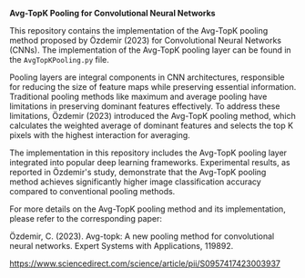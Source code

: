 **Avg-TopK Pooling for Convolutional Neural Networks**

This repository contains the implementation of the Avg-TopK pooling method proposed by Özdemir (2023) for Convolutional Neural Networks (CNNs). The implementation of the Avg-TopK pooling layer can be found in the `AvgTopKPooling.py` file.

Pooling layers are integral components in CNN architectures, responsible for reducing the size of feature maps while preserving essential information. Traditional pooling methods like maximum and average pooling have limitations in preserving dominant features effectively. To address these limitations, Özdemir (2023) introduced the Avg-TopK pooling method, which calculates the weighted average of dominant features and selects the top K pixels with the highest interaction for averaging.

The implementation in this repository includes the Avg-TopK pooling layer integrated into popular deep learning frameworks. Experimental results, as reported in Özdemir's study, demonstrate that the Avg-TopK pooling method achieves significantly higher image classification accuracy compared to conventional pooling methods.

For more details on the Avg-TopK pooling method and its implementation, please refer to the corresponding paper:

Özdemir, C. (2023). Avg-topk: A new pooling method for convolutional neural networks. Expert Systems with Applications, 119892.


https://www.sciencedirect.com/science/article/pii/S0957417423003937
